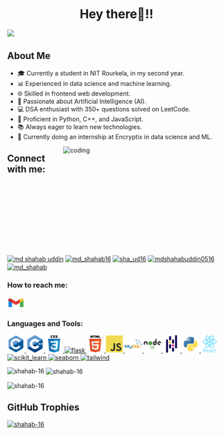 <h1 align="center">Hey there👋!! </h1>

<span href="https://github.com/DenverCoder1/readme-typing-svg">
  <img src="https://readme-typing-svg.herokuapp.com?font=IBM+Plex+Sans&color=yellow&size=20&lines=%F0%9F%8F%86+Welcome+to+my+GitHub+Profile+%21%21;**%F0%9F%91%89+Myself+MD+Shahab+Uddin+%21%21**;**%F0%9F%92%BB+I+am+Data+Science+and+ML+enthusiast+%21%21**;**%F0%9F%8C%90+I+am+FrontEnd+Web+Developer+%21%21**;**%F0%9F%92%A1+I+am+DSA+enthusiast+%21%21**;">
</span>

## About Me
- 🎓 Currently a student in NIT Rourkela, in my second year.
- 📊 Experienced in data science and machine learning.
- 🌐 Skilled in frontend web development.
- 🤖 Passionate about Artificial Intelligence (AI).
- 💻 DSA enthusiast with 350+ questions solved on LeetCode.
- 🐍 Proficient in Python, C++, and JavaScript.
- 📚 Always eager to learn new technologies.
- 🌟 Currently doing an internship at Encryptix in data science and ML.

<img align="right" alt="coding" width="375" height="250" src="https://user-images.githubusercontent.com/74038190/212748842-9fcbad5b-6173-4175-8a61-521f3dbb7514.gif">

## Connect with me:
<p align="left">
<a href="https://linkedin.com/in/md shahab uddin" target="blank"><img align="center" src="https://raw.githubusercontent.com/rahuldkjain/github-profile-readme-generator/master/src/images/icons/Social/linked-in-alt.svg" alt="md shahab uddin" height="30" width="40" /></a>
<a href="https://kaggle.com/md_shahab16" target="blank"><img align="center" src="https://raw.githubusercontent.com/rahuldkjain/github-profile-readme-generator/master/src/images/icons/Social/kaggle.svg" alt="md_shahab16" height="30" width="40" /></a>
<a href="https://instagram.com/sha_ud16" target="blank"><img align="center" src="https://raw.githubusercontent.com/rahuldkjain/github-profile-readme-generator/master/src/images/icons/Social/instagram.svg" alt="sha_ud16" height="30" width="40" /></a>
<a href="https://www.hackerrank.com/mdshahabuddin0516" target="blank"><img align="center" src="https://raw.githubusercontent.com/rahuldkjain/github-profile-readme-generator/master/src/images/icons/Social/hackerrank.svg" alt="mdshahabuddin0516" height="30" width="40" /></a>
<a href="https://www.leetcode.com/md_shahab" target="blank"><img align="center" src="https://raw.githubusercontent.com/rahuldkjain/github-profile-readme-generator/master/src/images/icons/Social/leet-code.svg" alt="md_shahab" height="30" width="40" /></a>
</p>

<h3 align="left">How to reach me:</h3>
<p align="left">
<a href="mailto:mdshahabuddin0516@gmail.com"><img align="center" src="https://raw.githubusercontent.com/rahuldkjain/github-profile-readme-generator/master/src/images/icons/Social/gmail.svg" alt="mdshahabuddin0516@gmail.com" height="30" width="40" /></a>
</p>

<h3 align="left">Languages and Tools:</h3>
<p align="left"> 
<a href="https://www.cprogramming.com/" target="_blank" rel="noreferrer"> <img src="https://raw.githubusercontent.com/devicons/devicon/master/icons/c/c-original.svg" alt="c" width="40" height="40"/> </a> 
<a href="https://www.w3schools.com/cpp/" target="_blank" rel="noreferrer"> <img src="https://raw.githubusercontent.com/devicons/devicon/master/icons/cplusplus/cplusplus-original.svg" alt="cplusplus" width="40" height="40"/> </a> 
<a href="https://www.w3schools.com/css/" target="_blank" rel="noreferrer"> <img src="https://raw.githubusercontent.com/devicons/devicon/master/icons/css3/css3-original-wordmark.svg" alt="css3" width="40" height="40"/> </a> 
<a href="https://flask.palletsprojects.com/" target="_blank" rel="noreferrer"> <img src="https://www.vectorlogo.zone/logos/pocoo_flask/pocoo_flask-icon.svg" alt="flask" width="40" height="40"/> </a> 
<a href="https://www.w3.org/html/" target="_blank" rel="noreferrer"> <img src="https://raw.githubusercontent.com/devicons/devicon/master/icons/html5/html5-original-wordmark.svg" alt="html5" width="40" height="40"/> </a> 
<a href="https://developer.mozilla.org/en-US/docs/Web/JavaScript" target="_blank" rel="noreferrer"> <img src="https://raw.githubusercontent.com/devicons/devicon/master/icons/javascript/javascript-original.svg" alt="javascript" width="40" height="40"/> </a> 
<a href="https://www.mysql.com/" target="_blank" rel="noreferrer"> <img src="https://raw.githubusercontent.com/devicons/devicon/master/icons/mysql/mysql-original-wordmark.svg" alt="mysql" width="40" height="40"/> </a> 
<a href="https://nodejs.org" target="_blank" rel="noreferrer"> <img src="https://raw.githubusercontent.com/devicons/devicon/master/icons/nodejs/nodejs-original-wordmark.svg" alt="nodejs" width="40" height="40"/> </a> 
<a href="https://pandas.pydata.org/" target="_blank" rel="noreferrer"> <img src="https://raw.githubusercontent.com/devicons/devicon/2ae2a900d2f041da66e950e4d48052658d850630/icons/pandas/pandas-original.svg" alt="pandas" width="40" height="40"/> </a> 
<a href="https://www.python.org" target="_blank" rel="noreferrer"> <img src="https://raw.githubusercontent.com/devicons/devicon/master/icons/python/python-original.svg" alt="python" width="40" height="40"/> </a> 
<a href="https://reactjs.org/" target="_blank" rel="noreferrer"> <img src="https://raw.githubusercontent.com/devicons/devicon/master/icons/react/react-original-wordmark.svg" alt="react" width="40" height="40"/> </a> 
<a href="https://scikit-learn.org/" target="_blank" rel="noreferrer"> <img src="https://upload.wikimedia.org/wikipedia/commons/0/05/Scikit_learn_logo_small.svg" alt="scikit_learn" width="40" height="40"/> </a> 
<a href="https://seaborn.pydata.org/" target="_blank" rel="noreferrer"> <img src="https://seaborn.pydata.org/_images/logo-mark-lightbg.svg" alt="seaborn" width="40" height="40"/> </a> 
<a href="https://tailwindcss.com/" target="_blank" rel="noreferrer"> <img src="https://www.vectorlogo.zone/logos/tailwindcss/tailwindcss-icon.svg" alt="tailwind" width="40" height="40"/> </a> 
</p>

<p><img align="left" src="https://github-readme-stats.vercel.app/api/top-langs?username=shahab-16&show_icons=true&locale=en&layout=compact" alt="shahab-16" /></p>

<p>&nbsp;<img align="center" src="https://github-readme-stats.vercel.app/api?username=shahab-16&show_icons=true&locale=en" alt="shahab-16" /></p>

<p><img align="center" src="https://github-readme-streak-stats.herokuapp.com/?user=shahab-16&" alt="shahab-16" /></p>

## GitHub Trophies
<p align="left"> 
<a href="https://github.com/ryo-ma/github-profile-trophy"><img src="https://github-profile-trophy.vercel.app/?username=shahab-16" alt="shahab-16" /></a> 
</p>


